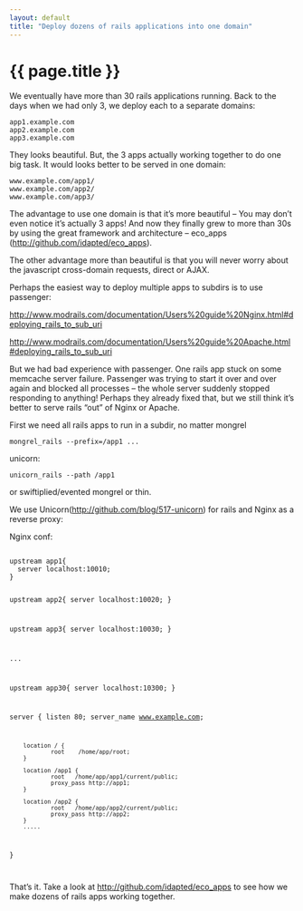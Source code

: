 ```yaml
---
layout: default
title: "Deploy dozens of rails applications into one domain"
---
```


# {{ page.title }}

We eventually have more than 30 rails applications running. Back to the days when we had only 3, we deploy each to a separate domains:

    app1.example.com
    app2.example.com
    app3.example.com

They looks beautiful. But, the 3 apps actually working together to do one big task. It would looks better to be served in one domain:

    www.example.com/app1/
    www.example.com/app2/
    www.example.com/app3/

The advantage to use one domain is that it’s more beautiful – You may don’t even notice it’s actually 3 apps! And now they finally grew to more than 30s by using the great framework and architecture – eco_apps (<http://github.com/idapted/eco_apps>).

The other advantage more than beautiful is that you will never worry about the javascript cross-domain requests, direct or AJAX.

Perhaps the easiest way to deploy multiple apps to subdirs is to use passenger:

<http://www.modrails.com/documentation/Users%20guide%20Nginx.html#deploying_rails_to_sub_uri>

<http://www.modrails.com/documentation/Users%20guide%20Apache.html#deploying_rails_to_sub_uri>

But we had bad experience with passenger. One rails app stuck on some memcache server failure. Passenger was trying to start it over and over again and blocked all processes – the whole server suddenly stopped responding to anything! Perhaps they already fixed that, but we still think it’s better to serve rails “out” of Nginx or Apache.

First we need all rails apps to run in a subdir, no matter mongrel

    mongrel_rails --prefix=/app1 ...

unicorn:

    unicorn_rails --path /app1

or swiftiplied/evented mongrel or thin.

We use Unicorn(<http://github.com/blog/517-unicorn>) for rails and Nginx as a reverse proxy:

Nginx conf:

<code>
upstream app1{
  server localhost:10010;
}

upstream app2{
  server localhost:10020;
}

upstream app3{
  server localhost:10030;
}

...

upstream app30{
  server localhost:10300;
}


server {
        listen   80;
        server_name  www.example.com;

        location / {
                root    /home/app/root;
        }

        location /app1 {
                root   /home/app/app1/current/public;
                proxy_pass http://app1;
        }

        location /app2 {
                root   /home/app/app2/current/public;
                proxy_pass http://app2;
        }
        .....
}

</code>

That’s it. Take a look at <http://github.com/idapted/eco_apps> to see how we make dozens of rails apps working together.
